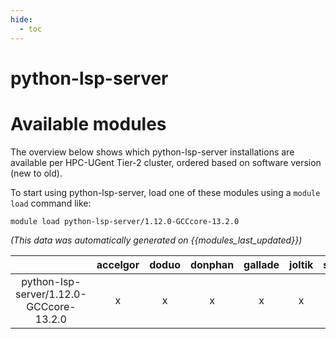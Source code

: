 ```yaml
---
hide:
  - toc
---
```


python-lsp-server
=================

# Available modules


The overview below shows which python-lsp-server installations are available per HPC-UGent Tier-2 cluster, ordered based on software version (new to old).

To start using python-lsp-server, load one of these modules using a `module load` command like:

```shell
module load python-lsp-server/1.12.0-GCCcore-13.2.0
```

*(This data was automatically generated on {{modules_last_updated}})*  

| |accelgor|doduo|donphan|gallade|joltik|shinx|
| :---: | :---: | :---: | :---: | :---: | :---: | :---: |
|python-lsp-server/1.12.0-GCCcore-13.2.0|x|x|x|x|x|x|
